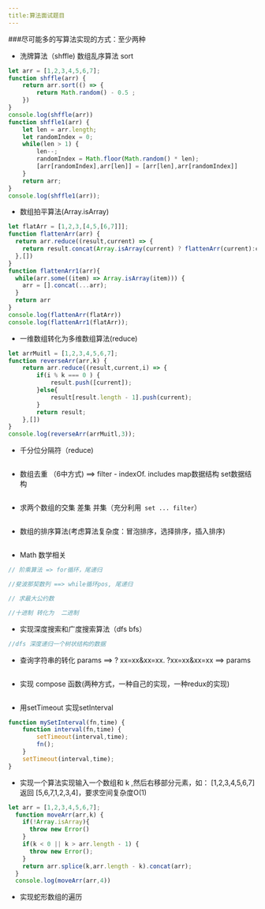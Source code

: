 ```yaml
---
title:算法面试题目
---
```


###尽可能多的写算法实现的方式：至少两种

* 洗牌算法（shffle) 数组乱序算法 sort

```javascript
let arr = [1,2,3,4,5,6,7];
function shffle(arr) {
    return arr.sort(() => {
        return Math.random() - 0.5 ;
    })
}
console.log(shffle(arr))
function shffle1(arr) {
    let len = arr.length;
    let randomIndex = 0;
    while(len > 1) {
        len--;
        randomIndex = Math.floor(Math.random() * len);
        [arr[randomIndex],arr[len]] = [arr[len],arr[randomIndex]]
    }
    return arr;
}
console.log(shffle1(arr));
```

* 数组拍平算法(Array.isArray)

```javascript
let flatArr = [1,2,3,[4,5,[6,7]]];
function flattenArr(arr) {
  return arr.reduce((result,current) => {
    return result.concat(Array.isArray(current) ? flattenArr(current):current);
  },[])
}
function flattenArr1(arr){
  while(arr.some((item) => Array.isArray(item))) {
    arr = [].concat(...arr);
  }
  return arr
}
console.log(flattenArr(flatArr))
console.log(flattenArr1(flatArr));

```

* 一维数组转化为多维数组算法(reduce)

```javascript
let arrMuitl = [1,2,3,4,5,6,7];
function reverseArr(arr,k) {
    return arr.reduce((result,current,i) => {
        if(i % k === 0 ) {
            result.push([current]);
        }else{
            result[result.length - 1].push(current);
        }
        return result;
    },[])
}
console.log(reverseArr(arrMuitl,3));
```

* 千分位分隔符（reduce)

```javascript

```

* 数组去重 （6中方式) ==> filter - indexOf. includes map数据结构 set数据结构

```javascript

```

* 求两个数组的交集 差集 并集（充分利用` set ... filter`）

```javascript

```

* 数组的排序算法(考虑算法复杂度：冒泡排序，选择排序，插入排序)

```javascript

```

* Math 数学相关

```javascript
// 阶乘算法 => for循环，尾递归

//斐波那契数列 ==> while循环pos, 尾递归

// 求最大公约数

//十进制 转化为  二进制 
```

* 实现深度搜索和广度搜索算法（dfs  bfs）

```javascript
//dfs 深度递归一个树状结构的数据
```

* 查询字符串的转化 params ==> ? xx=xx&xx=xx.    ?xx=xx&xx=xx ==> params

```javascript

```

* 实现 compose 函数(两种方式，一种自己的实现，一种redux的实现)

```javascript

```

* 用setTimeout 实现setInterval

```javascript
function mySetInterval(fn,time) {
	function interval(fn,time) {
		setTimeout(interval,time);
        fn();
    }
    setTimeout(interval,time);
}
```

* 实现一个算法实现输入一个数组和 k ,然后右移部分元素，如： [1,2,3,4,5,6,7] 返回 [5,6,7,1,2,3,4]，要求空间复杂度O(1)

```javascript
let arr = [1,2,3,4,5,6,7];
  function moveArr(arr,k) {
    if(!Array.isArray){
      throw new Error()
    }
    if(k < 0 || k > arr.length - 1) {
      throw new Error();
    }
    return arr.splice(k,arr.length - k).concat(arr);
  }
  console.log(moveArr(arr,4))
```

* 实现蛇形数组的遍历 

```javascript

```

